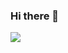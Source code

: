 <!-- Variables for README -->
[github-stats]: https://github-readme-stats.vercel.app/api?username=onlyjot&show_icons=truef
[atlas-repo]: https://github.com/atlas-development

### Hi there 👋

<a href="#"><img src="[github-stats]"/></a>

